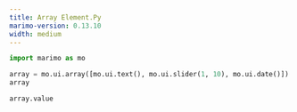 ```yaml
---
title: Array Element.Py
marimo-version: 0.13.10
width: medium
---
```


```python {.marimo}
import marimo as mo
```

```python {.marimo}
array = mo.ui.array([mo.ui.text(), mo.ui.slider(1, 10), mo.ui.date()])
array
```

```python {.marimo}
array.value
```
